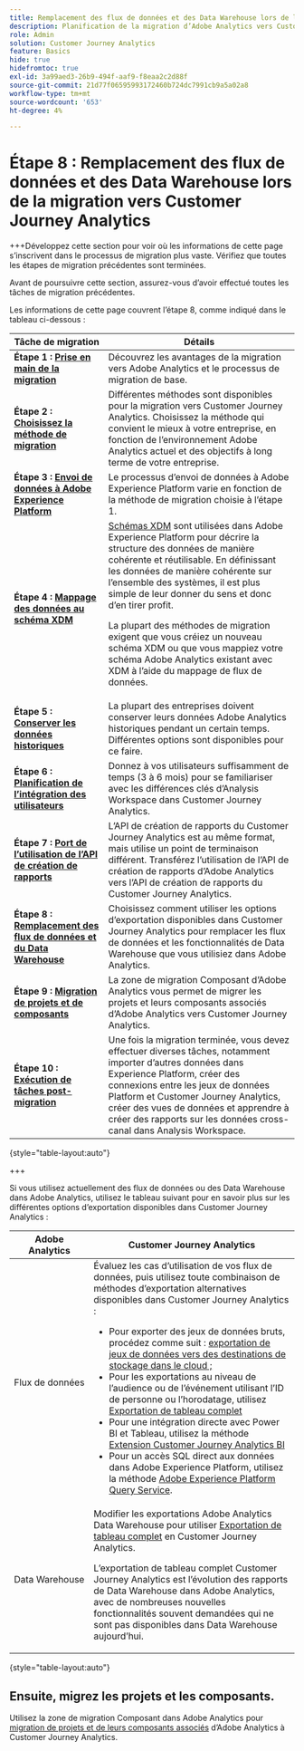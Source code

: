 ```yaml
---
title: Remplacement des flux de données et des Data Warehouse lors de la migration vers Customer Journey Analytics
description: Planification de la migration d’Adobe Analytics vers Customer Journey Analytics
role: Admin
solution: Customer Journey Analytics
feature: Basics
hide: true
hidefromtoc: true
exl-id: 3a99aed3-26b9-494f-aaf9-f8eaa2c2d88f
source-git-commit: 21d77f06595993172460b724dc7991cb9a5a02a8
workflow-type: tm+mt
source-wordcount: '653'
ht-degree: 4%

---
```


# Étape 8 : Remplacement des flux de données et des Data Warehouse lors de la migration vers Customer Journey Analytics

+++Développez cette section pour voir où les informations de cette page s’inscrivent dans le processus de migration plus vaste. Vérifiez que toutes les étapes de migration précédentes sont terminées.

Avant de poursuivre cette section, assurez-vous d’avoir effectué toutes les tâches de migration précédentes.

Les informations de cette page couvrent l’étape 8, comme indiqué dans le tableau ci-dessous :

| Tâche de migration | Détails |
|---------|----------|
| **Étape 1 : [Prise en main de la migration](/help/getting-started/cja-migration/cja-migration-getstarted.md)** | Découvrez les avantages de la migration vers Adobe Analytics et le processus de migration de base. |
| **Étape 2 : [Choisissez la méthode de migration](/help/getting-started/cja-migration/cja-migration-method.md)** | Différentes méthodes sont disponibles pour la migration vers Customer Journey Analytics. Choisissez la méthode qui convient le mieux à votre entreprise, en fonction de l’environnement Adobe Analytics actuel et des objectifs à long terme de votre entreprise. |
| **Étape 3 : [Envoi de données à Adobe Experience Platform](/help/getting-started/cja-migration/cja-migration-send-to-platform.md)** | Le processus d’envoi de données à Adobe Experience Platform varie en fonction de la méthode de migration choisie à l’étape 1. |
| **Étape 4 : [Mappage des données au schéma XDM](/help/getting-started/cja-migration/cja-migration-xdm.md)** | [Schémas XDM](https://experienceleague.adobe.com/en/docs/experience-platform/xdm/home#xdm-schemas) sont utilisées dans Adobe Experience Platform pour décrire la structure des données de manière cohérente et réutilisable. En définissant les données de manière cohérente sur l’ensemble des systèmes, il est plus simple de leur donner du sens et donc d’en tirer profit.<p>La plupart des méthodes de migration exigent que vous créiez un nouveau schéma XDM ou que vous mappiez votre schéma Adobe Analytics existant avec XDM à l’aide du mappage de flux de données.</p> |
| **Étape 5 : [Conserver les données historiques](/help/getting-started/cja-migration/cja-migration-historical-data.md)** | La plupart des entreprises doivent conserver leurs données Adobe Analytics historiques pendant un certain temps. Différentes options sont disponibles pour ce faire. |
| **Étape 6 : [Planification de l’intégration des utilisateurs](/help/getting-started/cja-migration/cja-migration-onboarding.md)** | Donnez à vos utilisateurs suffisamment de temps (3 à 6 mois) pour se familiariser avec les différences clés d’Analysis Workspace dans Customer Journey Analytics. |
| **Étape 7 : [Port de l’utilisation de l’API de création de rapports](/help/getting-started/cja-migration/cja-migration-api.md)** | L’API de création de rapports du Customer Journey Analytics est au même format, mais utilise un point de terminaison différent. Transférez l’utilisation de l’API de création de rapports d’Adobe Analytics vers l’API de création de rapports du Customer Journey Analytics. |
| <span class="preview">**Étape 8 : [Remplacement des flux de données et du Data Warehouse](/help/getting-started/cja-migration/cja-migration-export-options.md)**</span> | <span class="preview">Choisissez comment utiliser les options d’exportation disponibles dans Customer Journey Analytics pour remplacer les flux de données et les fonctionnalités de Data Warehouse que vous utilisiez dans Adobe Analytics.</span> |
| **Étape 9 : [Migration de projets et de composants](/help/getting-started/cja-migration/cja-migration-projects.md)** | La zone de migration Composant d’Adobe Analytics vous permet de migrer les projets et leurs composants associés d’Adobe Analytics vers Customer Journey Analytics. |
| **Étape 10 : [Exécution de tâches post-migration](/help/getting-started/cja-getting-started.md)** | Une fois la migration terminée, vous devez effectuer diverses tâches, notamment importer d’autres données dans Experience Platform, créer des connexions entre les jeux de données Platform et Customer Journey Analytics, créer des vues de données et apprendre à créer des rapports sur les données cross-canal dans Analysis Workspace. |

{style="table-layout:auto"}

+++

Si vous utilisez actuellement des flux de données ou des Data Warehouse dans Adobe Analytics, utilisez le tableau suivant pour en savoir plus sur les différentes options d’exportation disponibles dans Customer Journey Analytics :

| Adobe Analytics | Customer Journey Analytics |
|---------|----------|
| Flux de données | Évaluez les cas d’utilisation de vos flux de données, puis utilisez toute combinaison de méthodes d’exportation alternatives disponibles dans Customer Journey Analytics : <ul><li>Pour exporter des jeux de données bruts, procédez comme suit : [exportation de jeux de données vers des destinations de stockage dans le cloud ;](https://experienceleague.adobe.com/en/docs/experience-platform/destinations/ui/activate/export-datasets)&#x200B;</li><li>Pour les exportations au niveau de l’audience ou de l’événement utilisant l’ID de personne ou l’horodatage, utilisez [Exportation de tableau complet](/help/analysis-workspace/export/export-cloud.md)&#x200B;</li><li>Pour une intégration directe avec Power BI et Tableau, utilisez la méthode [Extension Customer Journey Analytics BI](https://experienceleague.adobe.com/en/docs/analytics-platform/using/cja-dataviews/bi-extension)&#x200B;</li><li>Pour un accès SQL direct aux données dans Adobe Experience Platform, utilisez la méthode [Adobe Experience Platform Query Service](https://experienceleague.adobe.com/en/docs/experience-platform/query/home).</li></ul> |
| Data Warehouse | Modifier les exportations Adobe Analytics Data Warehouse pour utiliser [Exportation de tableau complet](/help/analysis-workspace/export/export-cloud.md) en Customer Journey Analytics.<p>L’exportation de tableau complet Customer Journey Analytics est l’évolution des rapports de Data Warehouse dans Adobe Analytics, avec de nombreuses nouvelles fonctionnalités souvent demandées qui ne sont pas disponibles dans Data Warehouse aujourd’hui.</p> |

{style="table-layout:auto"}

## Ensuite, migrez les projets et les composants.

Utilisez la zone de migration Composant dans Adobe Analytics pour [migration de projets et de leurs composants associés](/help/getting-started/cja-migration/cja-migration-projects.md) d’Adobe Analytics à Customer Journey Analytics.
